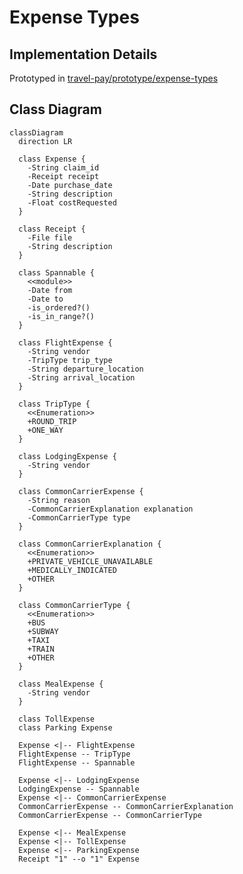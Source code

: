 # Expense Types

## Implementation Details
Prototyped in [travel-pay/prototype/expense-types](https://github.com/department-of-veterans-affairs/vets-api/tree/travel-pay/prototype/expense-types/modules/travel_pay/app/models/travel_pay/expenses)

## Class Diagram
```mermaid
classDiagram
  direction LR

  class Expense {
    -String claim_id
    -Receipt receipt
    -Date purchase_date
    -String description
    -Float costRequested
  }

  class Receipt {
    -File file
    -String description
  }

  class Spannable {
    <<module>>
    -Date from
    -Date to
    -is_ordered?()
    -is_in_range?()
  }

  class FlightExpense {
    -String vendor
    -TripType trip_type
    -String departure_location
    -String arrival_location
  }

  class TripType {
    <<Enumeration>>
    +ROUND_TRIP
    +ONE_WAY
  }

  class LodgingExpense {
    -String vendor
  }

  class CommonCarrierExpense {
    -String reason
    -CommonCarrierExplanation explanation
    -CommonCarrierType type
  }

  class CommonCarrierExplanation {
    <<Enumeration>>
    +PRIVATE_VEHICLE_UNAVAILABLE
    +MEDICALLY_INDICATED
    +OTHER
  }

  class CommonCarrierType {
    <<Enumeration>>
    +BUS
    +SUBWAY
    +TAXI
    +TRAIN
    +OTHER
  }

  class MealExpense {
    -String vendor
  }

  class TollExpense
  class Parking Expense

  Expense <|-- FlightExpense
  FlightExpense -- TripType
  FlightExpense -- Spannable

  Expense <|-- LodgingExpense
  LodgingExpense -- Spannable
  Expense <|-- CommonCarrierExpense
  CommonCarrierExpense -- CommonCarrierExplanation
  CommonCarrierExpense -- CommonCarrierType

  Expense <|-- MealExpense
  Expense <|-- TollExpense
  Expense <|-- ParkingExpense
  Receipt "1" --o "1" Expense
```
